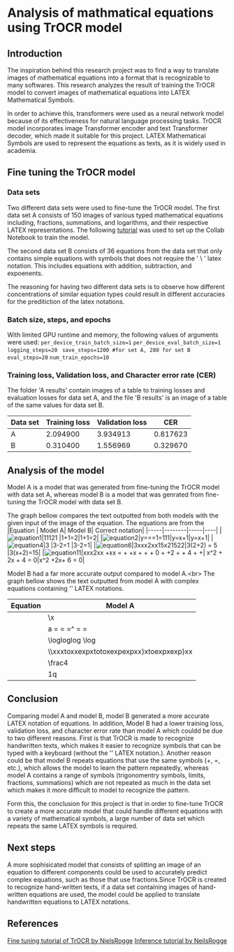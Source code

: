 # Analysis of mathmatical equations using TrOCR model
## Introduction
The inspiration behind this research project was to find a way to translate images of mathematical equations into a format that is recognizable to many softwares. This research analyzes the result of training the TrOCR model to convert images of mathematical equations into LATEX Mathematical Symbols.

In order to achieve this, transformers were used as a neural network model because of its effectiveness for natural language processing tasks. TrOCR model incorporates image Transformer encoder and text Transformer decoder, which made it suitable for this project. LATEX Mathematical Symbols are used to represent the equations as texts, as it is widely used in academia. 
## Fine tuning the TrOCR model
### Data sets
Two different data sets were used to fine-tune the TrOCR model. The first data set A consists of 150 images of various typed mathematical equations including, fractions, summations, and logarithms, and their respective LATEX representations. The following [tutorial](https://github.com/NielsRogge/Transformers-Tutorials/blob/master/TrOCR/Fine_tune_TrOCR_on_IAM_Handwriting_Database_using_Seq2SeqTrainer.ipynb) was used to set up the Collab Notebook to train the model.

The second data set B consists of 36 equations from the data set that only contains simple equations with symbols that does not require the ' \ ' latex notation. This includes equations with addition, subtraction, and expoenents. 

The reasoning for having two different data sets is to observe how different concentrations of similar equation types could result in different accuracies for the preditiction of the latex notations.
### Batch size, steps, and epochs
With limited GPU runtime and memory, the following values of arguments were used:
```per_device_train_batch_size=1```
```per_device_eval_batch_size=1```
``` logging_steps=20```
``` save_steps=1200 #for set A, 280 for set B```
```eval_steps=20```
```num_train_epochs=10```

### Training loss, Validation loss, and Character error rate (CER)
The folder 'A results' contain images of a table to training losses and evaluation losses for data set A, and the file 'B results' is an image of a table of the same values for data set B.

|Data set  | Training loss| Validation loss| CER|
|-----|--------|-----|-------------|
|A|2.094900  |3.934913|0.817623|
|B|0.310400|1.556969|0.329670|
## Analysis of the model
Model A is a model that was generated from fine-tuning the TrOCR model with data set A, whereas model B is a model that was genrated from fine-tuning the TrOCR model with data set B.

The graph bellow compares the text outputted from both models with the given input of the image of the equation. The equations are from the 
|Equation | Model A| Model B| Correct notation|
|-----|--------|-----|----|
|![equation1](https://user-images.githubusercontent.com/92125894/206562398-0da6ae01-d32e-4c28-b738-8606d25b8cb6.jpg)|11121  |1+1=2|1+1=2|
|![equation2](https://user-images.githubusercontent.com/92125894/206562555-b0efceb9-ba58-474a-ab6a-b068bcfc9b1c.jpg)|y===1=111|y=x+1|y=x+1|
|![equation4](https://user-images.githubusercontent.com/92125894/206562600-6191b648-9595-4d83-88ea-2ac4b81d64ce.jpg)|3 |3-2=1 |3-2=1|
|![equation6](https://user-images.githubusercontent.com/92125894/206562686-ddd4072f-be6c-447f-b2c6-ab98c5e2e3e2.jpg)|3xxx2xx15x21522|3(2+2) = 5 |3(x+2)=15|
|![equation11](https://user-images.githubusercontent.com/92125894/206563981-3a33cec5-1005-4668-b477-0a9e58ef8ccf.jpg)|xxx2xx +xx = + +x + + + 0 + +2 + + 4 + +| x^2 + 2x + 4 = 0|x^2 +2x+ 6 = 0|


Model B had a far more accurate output compared to model A.<br\>
The graph bellow shows the text outputted from model A with complex equations containing '\' LATEX notations.

|Equation | Model A|
|-----|--------|
| | \x|
| | a = = =^ = =|
| | \logloglog \log|
| |\\\xxxtoxxexpxtotoxexpexpxx}xtoexpxexp}xx|
| | \frac4|
| | 1q|
## Conclusion
Comparing model A and model B, model B generated a more accurate LATEX notation of equations. In addition, Model B had a lower training loss, validation loss, and character error rate than model A which couldd be due to two different reasons. First is that TrOCR is made to recognize handwritten texts, which makes it easier to recognize symbols that can be typed with a keyboard (without the '\' LATEX notation.). Another reason could be that model B repeats equations that use the same symbols (+, =, etc.), which allows the model to learn the pattern repeatedly, whereas model A contains a range of symbols (trigonomentry symbols, limits, fractions, summations) which are not repeated as much in the data set which makes it more difficult to model to recognize the pattern.

Form this, the conclusion for this project is that in order to fine-tune TrOCR to create a more accurate model that could handle different equations with a variety of mathematical symbols, a large number of data set which repeats the same LATEX symbols is required.
## Next steps
A more sophisicated model that consists of splitting an image of an equation to different components could be used to accurately predict complex equations, such as those that use fractions.Since TrOCR is created to recognize hand-written texts, if a data set containing images of hand-written equations are used, the model could be applied to translate handwritten equations to LATEX notations.
## References 
[Fine tuning tutorial of TrOCR by NielsRogge](https://github.com/NielsRogge/Transformers-Tutorials/blob/master/TrOCR/Fine_tune_TrOCR_on_IAM_Handwriting_Database_using_Seq2SeqTrainer.ipynb)
[Inference tutorial by NeilsRogge](https://github.com/NielsRogge/Transformers-Tutorials/blob/master/TrOCR/Inference_with_TrOCR_%2B_Gradio_demo.ipynb)
